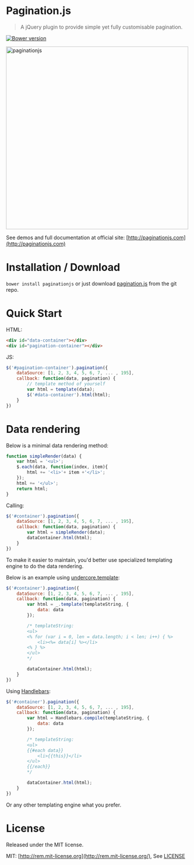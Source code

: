 # Pagination.js

> A jQuery plugin to provide simple yet fully customisable pagination.

[![Bower version][bower-image]][bower-url]

[bower-url]:http://badge.fury.io/bo/paginationjs
[bower-image]: https://badge.fury.io/bo/paginationjs.svg

<img src="examples/images/paginationjs_record.gif" alt="paginationjs" width="500">

See demos and full documentation at official site: [http://paginationjs.com](http://paginationjs.com)

# Installation / Download

`bower install paginationjs` or just download [pagination.js](dist/pagination.js) from the git repo.

# Quick Start

HTML:

```html
<div id="data-container"></div>
<div id="pagination-container"></div>
```

JS:

```js
$('#pagination-container').pagination({
    dataSource: [1, 2, 3, 4, 5, 6, 7, ... , 195],
    callback: function(data, pagination) {
        // template method of yourself
        var html = template(data);
        $('#data-container').html(html);
    }
})
```

# Data rendering

Below is a minimal data rendering method:

```js
function simpleRender(data) {
    var html = '<ul>';
    $.each(data, function(index, item){
        html += '<li>'+ item +'</li>';
    });
    html += '</ul>';
    return html;
}
```

Calling:

```js
$('#container').pagination({
    dataSource: [1, 2, 3, 4, 5, 6, 7, ... , 195],
    callback: function(data, pagination) {
        var html = simpleRender(data);
        dataContainer.html(html);
    }
})
```

To make it easier to maintain, you'd better use specialized templating engine to do the data rendering.

Below is an example using [undercore.template](http://underscorejs.org/#template):

```js
$('#container').pagination({
    dataSource: [1, 2, 3, 4, 5, 6, 7, ... , 195],
    callback: function(data, pagination) {
        var html = _.template(templateString, {
            data: data
        });

        /* templateString:
        <ul>
        <% for (var i = 0, len = data.length; i < len; i++) { %>
            <li><%= data[i] %></li>
        <% } %>
        </ul>
        */

        dataContainer.html(html);
    }
})
```

Using [Handlebars](http://handlebarsjs.com/):

```js
$('#container').pagination({
    dataSource: [1, 2, 3, 4, 5, 6, 7, ... , 195],
    callback: function(data, pagination) {
        var html = Handlebars.compile(templateString, {
            data: data
        });

        /* templateString:
        <ul>
        {{#each data}}
            <li>{{this}}</li>
        </ul>
        {{/each}}
        */

        dataContainer.html(html);
    }
})
```

Or any other templating engine what you prefer.

# License

Released under the MIT license.

MIT: [http://rem.mit-license.org](http://rem.mit-license.org/), See [LICENSE](/LICENSE)